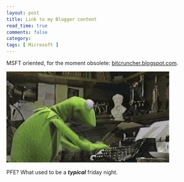 ```yaml
---
layout: post
title: Link to my Blogger content
read_time: true  
comments: false
category:
tags: [ Microsoft ]
---
```


MSFT oriented, for the moment obsolete: [bitcruncher.blogspot.com](https://bitcruncher.blogspot.com).

![PFE? A typical friday night](/assets/kermit.gif)

PFE? What used to be a ***typical*** friday night.
